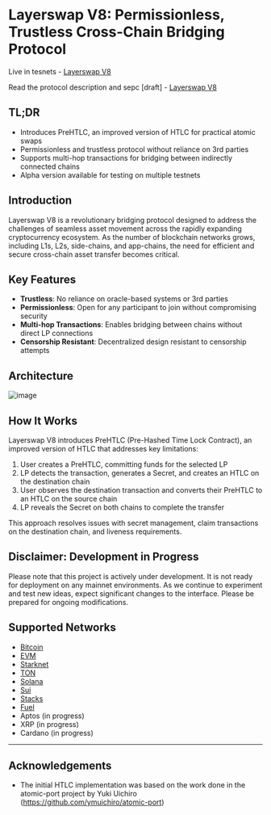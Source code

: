 # Layerswap V8: Permissionless, Trustless Cross-Chain Bridging Protocol

Live in tesnets - [Layerswap V8](https://layerswap.io/v8)

Read the protocol description and sepc [draft] - [Layerswap V8](https://v8-docs.layerswap.io)

## TL;DR

- Introduces PreHTLC, an improved version of HTLC for practical atomic swaps
- Permissionless and trustless protocol without reliance on 3rd parties
- Supports multi-hop transactions for bridging between indirectly connected chains
- Alpha version available for testing on multiple testnets

## Introduction

Layerswap V8 is a revolutionary bridging protocol designed to address the challenges of seamless asset movement across the rapidly expanding cryptocurrency ecosystem. As the number of blockchain networks grows, including L1s, L2s, side-chains, and app-chains, the need for efficient and secure cross-chain asset transfer becomes critical.

## Key Features

- **Trustless**: No reliance on oracle-based systems or 3rd parties
- **Permissionless**: Open for any participant to join without compromising security
- **Multi-hop Transactions**: Enables bridging between chains without direct LP connections
- **Censorship Resistant**: Decentralized design resistant to censorship attempts

## Architecture

![image](https://github.com/user-attachments/assets/b9ce1642-179a-4cc2-b1c2-b137153ad66b)

## How It Works

Layerswap V8 introduces PreHTLC (Pre-Hashed Time Lock Contract), an improved version of HTLC that addresses key limitations:

1. User creates a PreHTLC, committing funds for the selected LP
2. LP detects the transaction, generates a Secret, and creates an HTLC on the destination chain
3. User observes the destination transaction and converts their PreHTLC to an HTLC on the source chain
4. LP reveals the Secret on both chains to complete the transfer

This approach resolves issues with secret management, claim transactions on the destination chain, and liveness requirements.


## Disclaimer: Development in Progress

Please note that this project is actively under development. It is not ready for deployment on any mainnet environments.
As we continue to experiment and test new ideas, expect significant changes to the interface. Please be prepared for ongoing modifications.

## Supported Networks

- [Bitcoin](./chains/bitcoin/README.md)
- [EVM](./chains/evm/README.md)
- [Starknet](./chains/starknet/README.md)
- [TON](./chains/ton/README.md)
- [Solana](./chains/solana/README.md)
- [Sui](./chains/sui/README.md)
- [Stacks](./chains/stacks/README.md)
- [Fuel](./chains/fuel/README.md)
- Aptos (in progress)
- XRP (in progress)
- Cardano (in progress)

---

## Acknowledgements

- The initial HTLC implementation was based on the work done in the atomic-port project by Yuki Uichiro (https://github.com/ymuichiro/atomic-port)
